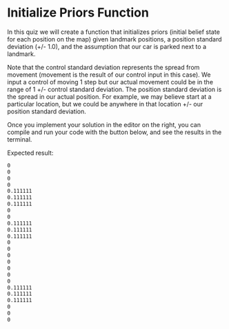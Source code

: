# Initialize Priors Function

In this quiz we will create a function that initializes priors (initial belief state for each position on the map) given landmark positions, a position standard deviation (+/- 1.0), and the assumption that our car is parked next to a landmark.

Note that the control standard deviation represents the spread from movement (movement is the result of our control input in this case). We input a control of moving 1 step but our actual movement could be in the range of 1 +/- control standard deviation. The position standard deviation is the spread in our actual position. For example, we may believe start at a particular location, but we could be anywhere in that location +/- our position standard deviation.

Once you implement your solution in the editor on the right, you can compile and run your code with the button below, and see the results in the terminal.

Expected result:

```bash
0
0
0
0
0.111111
0.111111
0.111111
0
0
0.111111
0.111111
0.111111
0
0
0
0
0
0
0
0.111111
0.111111
0.111111
0
0
0
```
